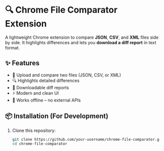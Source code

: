 # 🔍 Chrome File Comparator Extension

A lightweight Chrome extension to compare **JSON**, **CSV**, and **XML** files side by side. It highlights differences and lets you **download a diff report** in text format.

## ✨ Features

- 📁 Upload and compare two files (JSON, CSV, or XML)
- 🔍 Highlights detailed differences
- 🧾 Downloadable diff reports
- ⚡ Modern and clean UI
- 🔐 Works offline – no external APIs

## 📦 Installation (For Development)

1. Clone this repository:

   ```bash
   git clone https://github.com/your-username/chrome-file-comparator.git
   cd chrome-file-comparator
